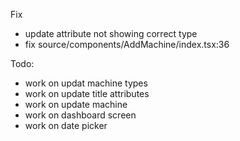 Fix
- update attribute not showing correct type
- fix source/components/AddMachine/index.tsx:36


Todo:
- work on updat machine types
- work on update title attributes
- work on update machine
- work on dashboard screen
- work on date picker